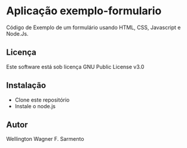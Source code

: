 # Aplicação exemplo-formulario
Código de Exemplo de um formulário usando HTML, CSS, Javascript e Node.Js.

## Licença
Este software está sob licença GNU Public License v3.0

## Instalação
- Clone este repositório
- Instale o node.js
## Autor
Wellington Wagner F. Sarmento


